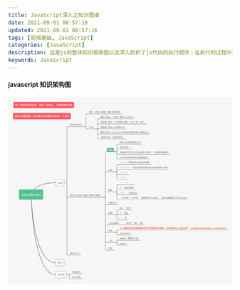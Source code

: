 ```yaml
---
title: JavaScript深入之知识图谱
date: 2021-09-01 08:57:16
updated: 2021-09-01 08:57:16
tags: [前端基础, JavaScript]
categories: [JavaScript]
description: 这是js的整体知识框架图以及深入剖析了js代码的执行顺序；在执行的过程中浅析js, js代码分为文法、语法、和执行时三种顺序, 用一定的词法和语法表达一定的语义; js的文法是用一定的表达式和操作符构成一个语句
keywords: JavaScript
---
```


#### javascript 知识架构图
<img src="../../../static/JavaScript.png"/>